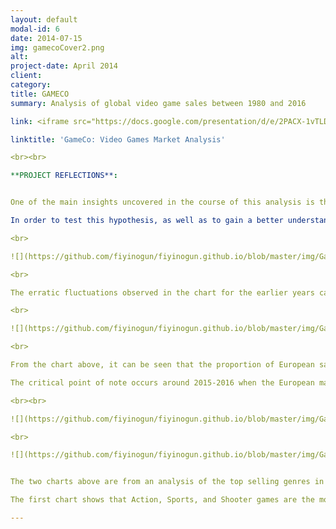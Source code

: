 ```yaml
---
layout: default
modal-id: 6
date: 2014-07-15
img: gamecoCover2.png
alt: 
project-date: April 2014
client: 
category: 
title: GAMECO
summary: Analysis of global video game sales between 1980 and 2016

link: <iframe src="https://docs.google.com/presentation/d/e/2PACX-1vTLD4UFNWMUhWvSM-mr5RZfE_z2mNhFHjN9z8BWUCegLnqAWXrwLs_nGY8qz3WTIw/embed?start=false&loop=false&delayms=3000" frameborder="0" width="640" height="389" allowfullscreen="true" mozallowfullscreen="true" webkitallowfullscreen="true"></iframe>

linktitle: 'GameCo: Video Games Market Analysis'

<br><br>

**PROJECT REFLECTIONS**:


One of the main insights uncovered in the course of this analysis is the pattern of the video game market in Europe, which has been growing steadily over time. Prior to analysis, the expectation was that, of the three major video game markets, North America would lead the way in sales, closely followed by Europe, with Japan farther behind, due to its much smaller market compared to the two continents. 

In order to test this hypothesis, as well as to gain a better understanding of the three markets, it was necessary to calculate the proportion of global sales for each region. This was done using a pivot table calculated field. For total global sales, the calculations more or less confirmed the hypothesis: North America held 49% of global sales, Europe 27%, and 14% for Japan. To see how the proportion varied for each year, the “year” variable was introduced in the pivot table, and the proportion of sales was calculated for the regions for every year. Then, from this grouping, a line chart was created to display the trend of the sales percentages by region, over time.

<br>

![](https://github.com/fiyinogun/fiyinogun.github.io/blob/master/img/GameCo%20case%20study/gameCo%20erratic.png?raw=true)

<br>

The erratic fluctuations observed in the chart for the earlier years called for further analysis. The number of records for each year was counted in a pivot table, and it was discovered that the period between 1980 and 1993 have the fewest records in the data set. The “year” variable was then filtered to include data only from the most recent twenty years. The patterns become clearer within this period.  The data from this period is a more accurate reflection of market trends.

<br>

![](https://github.com/fiyinogun/fiyinogun.github.io/blob/master/img/GameCo%20case%20study/gameCo%20normal.png?raw=true)

<br>

From the chart above, it can be seen that the proportion of European sales have more or less been on the rise from the outset. There was a slight dip between 2003 and 2006, but it has been rising steadily ever since. The trend for the sales proportions of North America and Japan are as expected, almost exactly mirroring each other over time.

The critical point of note occurs around 2015-2016 when the European market overtakes the North American market. This is one of the more interesting insights revealed during this analysis, which should prompt a re-evaluation of earlier expectations, as well as a revision of GameCo’s marketing budget to account for the market growth in Europe.

<br><br>

![](https://github.com/fiyinogun/fiyinogun.github.io/blob/master/img/GameCo%20case%20study/NA%20genre.png?raw=true)

<br>

![](https://github.com/fiyinogun/fiyinogun.github.io/blob/master/img/GameCo%20case%20study/NA%20proportion.png?raw=true)


The two charts above are from an analysis of the top selling genres in North America over time. The same analysis was also performed for Europe and Japan. Each region is unique, and it is important to analyze and understand the different trends for each. 

The first chart shows that Action, Sports, and Shooter games are the most preferred genres in North America. This information will allow the GameCo executives to understand what genres to prioritize in the development of new games. This applies also to the other regions. The second chart is a comparison of the sales of the top three genres for each of the last ten years. It highlights how each of the genres have performed in recent times. This will help to see if any of the top genres have gotten more popular or unpopular over time.

---
```

